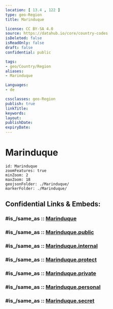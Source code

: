 ```yaml
---
location: [ 13.4 , 122 ] 
type: geo-Region
title: Marinduque

license: CC BY-SA 4.0
source: https://datahub.io/core/country-codes
isDeleted: false
isReadOnly: false
draft: false
confidential: public

tags:
- geo/Country/Region
aliases:
- Marinduque

Languages:
- de

cssclasses: geo-Region
publish: true
linkTitle: 
keywords: 
layout: 
publishDate: 
expiryDate: 
---
```


# Marinduque

```leaflet
id: Marinduque
zoomFeatures: true 
minZoom: 2 
maxZoom: 18
geojsonFolder: ./Marinduque/
markerFolder: ./Marinduque/
```


## Confidential Links & Embeds: 

### #is_/same_as :: [Marinduque](/_Standards/Earth/Continent/Asia/Asia~South~East/Malay_Archipelago/Philippines/Regions~Philippines/Marinduque.md) 

### #is_/same_as :: [Marinduque.public](/_public/Earth/Continent/Asia/Asia~South~East/Malay_Archipelago/Philippines/Regions~Philippines/Marinduque.public.md) 

### #is_/same_as :: [Marinduque.internal](/_internal/Earth/Continent/Asia/Asia~South~East/Malay_Archipelago/Philippines/Regions~Philippines/Marinduque.internal.md) 

### #is_/same_as :: [Marinduque.protect](/_protect/Earth/Continent/Asia/Asia~South~East/Malay_Archipelago/Philippines/Regions~Philippines/Marinduque.protect.md) 

### #is_/same_as :: [Marinduque.private](/_private/Earth/Continent/Asia/Asia~South~East/Malay_Archipelago/Philippines/Regions~Philippines/Marinduque.private.md) 

### #is_/same_as :: [Marinduque.personal](/_personal/Earth/Continent/Asia/Asia~South~East/Malay_Archipelago/Philippines/Regions~Philippines/Marinduque.personal.md) 

### #is_/same_as :: [Marinduque.secret](/_secret/Earth/Continent/Asia/Asia~South~East/Malay_Archipelago/Philippines/Regions~Philippines/Marinduque.secret.md)

